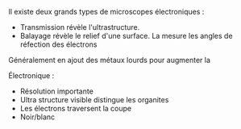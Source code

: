 Il existe deux grands types de microscopes électroniques :

* Transmission révèle l'ultrastructure.
* Balayage révèle le relief d'une surface. La mesure les angles de réfection des électrons

Généralement en ajout des métaux lourds pour augmenter la

Électronique :

* Résolution importante
* Ultra structure visible distingue les organites
* Les électrons traversent la coupe
* Noir/blanc
